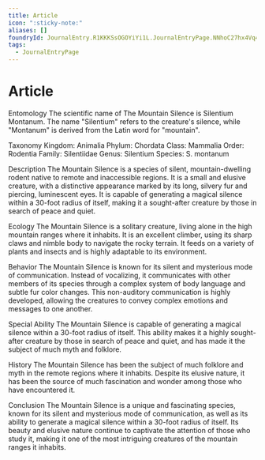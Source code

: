 ```yaml
---
title: Article
icon: ":sticky-note:"
aliases: []
foundryId: JournalEntry.R1KKKSsOGOYiYi1L.JournalEntryPage.NNhoC27hx4Vq4lvM
tags:
  - JournalEntryPage
---
```


# Article
Entomology The scientific name of The Mountain Silence is Silentium Montanum. The name "Silentium" refers to the creature's silence, while "Montanum" is derived from the Latin word for "mountain".

Taxonomy Kingdom: Animalia Phylum: Chordata Class: Mammalia Order: Rodentia Family: Silentiidae Genus: Silentium Species: S. montanum

Description The Mountain Silence is a species of silent, mountain-dwelling rodent native to remote and inaccessible regions. It is a small and elusive creature, with a distinctive appearance marked by its long, silvery fur and piercing, luminescent eyes. It is capable of generating a magical silence within a 30-foot radius of itself, making it a sought-after creature by those in search of peace and quiet.

Ecology The Mountain Silence is a solitary creature, living alone in the high mountain ranges where it inhabits. It is an excellent climber, using its sharp claws and nimble body to navigate the rocky terrain. It feeds on a variety of plants and insects and is highly adaptable to its environment.

Behavior The Mountain Silence is known for its silent and mysterious mode of communication. Instead of vocalizing, it communicates with other members of its species through a complex system of body language and subtle fur color changes. This non-auditory communication is highly developed, allowing the creatures to convey complex emotions and messages to one another.

Special Ability The Mountain Silence is capable of generating a magical silence within a 30-foot radius of itself. This ability makes it a highly sought-after creature by those in search of peace and quiet, and has made it the subject of much myth and folklore.

History The Mountain Silence has been the subject of much folklore and myth in the remote regions where it inhabits. Despite its elusive nature, it has been the source of much fascination and wonder among those who have encountered it.

Conclusion The Mountain Silence is a unique and fascinating species, known for its silent and mysterious mode of communication, as well as its ability to generate a magical silence within a 30-foot radius of itself. Its beauty and elusive nature continue to captivate the attention of those who study it, making it one of the most intriguing creatures of the mountain ranges it inhabits.